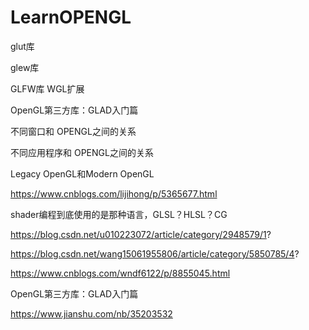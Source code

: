 # LearnOPENGL


glut库

glew库

GLFW库
WGL扩展

OpenGL第三方库：GLAD入门篇


不同窗口和 OPENGL之间的关系

不同应用程序和 OPENGL之间的关系

Legacy OpenGL和Modern OpenGL


https://www.cnblogs.com/lijihong/p/5365677.html


shader编程到底使用的是那种语言，GLSL？HLSL？CG

https://blog.csdn.net/u010223072/article/category/2948579/1?


https://blog.csdn.net/wang15061955806/article/category/5850785/4?


https://www.cnblogs.com/wndf6122/p/8855045.html


OpenGL第三方库：GLAD入门篇


https://www.jianshu.com/nb/35203532
